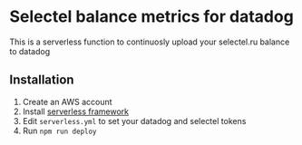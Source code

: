 # Selectel balance metrics for datadog

This is a serverless function to continuosly upload your selectel.ru balance to datadog

## Installation

1. Create an AWS account
2. Install [serverless framework](https://serverless.com)
3. Edit `serverless.yml` to set your datadog and selectel tokens
4. Run `npm run deploy`


